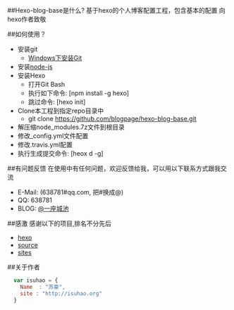 ##Hexo-blog-base是什么?
基于hexo的个人博客配置工程，包含基本的配置
向hexo作者致敬

##如何使用？

* 安装git
    * [Windows下安装Git](http://jingyan.baidu.com/article/90895e0fb3495f64ed6b0b50.html)
* 安装[node-js](https://nodejs.org/en/)
* 安装Hexo
    * 打开Git Bash
    * 执行如下命令: [npm install -g hexo]
    * 跳过命令: [hexo init]
* Clone本工程到指定repo目录中
    * git clone https://github.com/blogpage/hexo-blog-base.git
* 解压缩node_modules.7z文件到根目录
* 修改_config.yml文件配置
* 修改.travis.yml配置
* 执行生成提交命令: [heox d -g]

##有问题反馈
在使用中有任何问题，欢迎反馈给我，可以用以下联系方式跟我交流

* E-Mail: (638781#qq.com, 把#换成@)
* QQ: 638781
* BLOG: [@一座城池](http://isuhao.cn)

##感激
感谢以下的项目,排名不分先后

* [hexo](http://isuhao.cn/) 
* [source](http://blog.sc/)
* [sites](http://sites.so)

##关于作者

```javascript
  var isuhao = {
    Name  : "苏豪",
    site : "http://isuhao.org"
  }
```